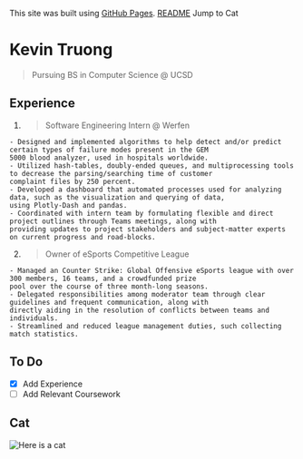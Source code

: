 This site was built using [GitHub Pages](https://pages.github.com/).
[README](/README.md)
Jump to Cat

# **Kevin Truong**
> Pursuing BS in Computer Science @ UCSD

## Experience
1. > Software Engineering Intern @ Werfen
```
- Designed and implemented algorithms to help detect and/or predict certain types of failure modes present in the GEM
5000 blood analyzer, used in hospitals worldwide.
- Utilized hash-tables, doubly-ended queues, and multiprocessing tools to decrease the parsing/searching time of customer
complaint files by 250 percent.
- Developed a dashboard that automated processes used for analyzing data, such as the visualization and querying of data,
using Plotly-Dash and pandas.
- Coordinated with intern team by formulating flexible and direct project outlines through Teams meetings, along with
providing updates to project stakeholders and subject-matter experts on current progress and road-blocks.
```
2. > Owner of eSports Competitive League
```
- Managed an Counter Strike: Global Offensive eSports league with over 300 members, 16 teams, and a crowdfunded prize
pool over the course of three month-long seasons.
- Delegated responsibilities among moderator team through clear guidelines and frequent communication, along with
directly aiding in the resolution of conflicts between teams and individuals.
- Streamlined and reduced league management duties, such collecting match statistics.
```

## To Do
- [X] Add Experience
- [ ] Add Relevant Coursework

## Cat
![Here is a cat](https://myoctocat.com/assets/images/base-octocat.svg)